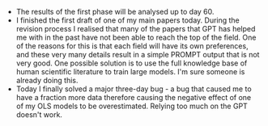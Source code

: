 - The results of the first phase will be analysed up to day 60.
- I finished the first draft of one of my main papers today. During the revision process I realised that many of the papers that GPT has helped me with in the past have not been able to reach the top of the field. One of the reasons for this is that each field will have its own preferences, and these very many details result in a simple PROMPT output that is not very good. One possible solution is to use the full knowledge base of human scientific literature to train large models. I'm sure someone is already doing this.
- Today I finally solved a major three-day bug - a bug that caused me to have a fraction more data therefore causing the negative effect of one of my OLS models to be overestimated. Relying too much on the GPT doesn't work.